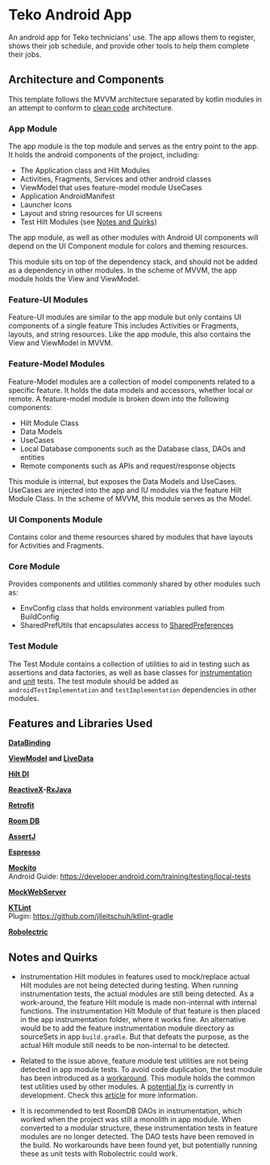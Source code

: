 # Teko Android App

An android app for Teko technicians' use. The app allows them to register, shows their job schedule, and provide other
tools to help them complete their jobs.


## Architecture and Components

This template follows the MVVM architecture separated by kotlin modules in an attempt to conform to
[clean code](https://www.oncehub.com/blog/explaining-clean-architecture) architecture.

### App Module

The app module is the top module and serves as the entry point to the app. It holds the android components of the 
project, including:
* The Application class and Hilt Modules
* Activities, Fragments, Services and other android classes
* ViewModel that uses feature-model module UseCases
* Application AndroidManifest
* Launcher Icons
* Layout and string resources for UI screens
* Test Hilt Modules (see [Notes and Quirks](#notes-and-quirks))

The app module, as well as other modules with Android UI components will depend on the UI Component module for colors
and theming resources.

This module sits on top of the dependency stack, and should not be added as a dependency in other modules. In the
scheme of MVVM, the app module holds the View and ViewModel.

### Feature-UI Modules

Feature-UI modules are similar to the app module but only contains UI components of a single feature This includes
Activities or Fragments, layouts, and string resources. Like the app module, this also contains the View and ViewModel
in MVVM.

### Feature-Model Modules

Feature-Model modules are a collection of model components related to a specific feature. It holds the data models and
accessors, whether local or remote. A feature-model module is broken down into the following components:
* Hilt Module Class
* Data Models
* UseCases
* Local Database components such as the Database class, DAOs and entities
* Remote components such as APIs and request/response objects

This module is internal, but exposes the Data Models and UseCases. UseCases are injected into the app and IU
modules via the feature Hilt Module Class. In the scheme of MVVM, this module serves as the Model.

### UI Components Module

Contains color and theme resources shared by modules that have layouts for Activities and Fragments.

### Core Module

Provides components and utilities commonly shared by other modules such as:
* EnvConfig class that holds environment variables pulled from BuildConfig
* SharedPrefUtils that encapsulates access to [SharedPreferences](https://developer.android.com/reference/android/content/SharedPreferences)

### Test Module

The Test Module contains a collection of utilities to aid in testing such as assertions and data factories, as well as
base classes for [instrumentation](test/src/main/java/ph/teko/app/test/base/BaseInstrumentationTest.kt) and
[unit](test/src/main/java/ph/teko/app/test/base/BaseUnitTest.kt) tests. The test module should be added as
`androidTestImplementation` and `testImplementation` dependencies in other modules.


## Features and Libraries Used

**[DataBinding](https://developer.android.com/topic/libraries/data-binding)**

**[ViewModel](https://developer.android.com/topic/libraries/architecture/viewmodel)
and [LiveData](https://developer.android.com/topic/libraries/architecture/livedata)**

**[Hilt DI](https://developer.android.com/training/dependency-injection/hilt-android)**

**[ReactiveX](https://reactivex.io/)-[RxJava](https://github.com/ReactiveX/RxJava)**

**[Retrofit](https://square.github.io/retrofit/)**

**[Room DB](https://developer.android.com/training/data-storage/room)**

**[AssertJ](https://assertj.github.io/doc)**

**[Espresso](https://developer.android.com/topic/libraries/architecture/viewmodel)**

**[Mockito](https://site.mockito.org/)**\
Android Guide: https://developer.android.com/training/testing/local-tests

**[MockWebServer](https://github.com/square/okhttp/tree/master/mockwebserver)**

**[KTLint](https://ktlint.github.io)**\
Plugin: https://github.com/jlleitschuh/ktlint-gradle

**[Robolectric](https://github.com/robolectric/robolectric)**

## Notes and Quirks

* Instrumentation Hilt modules in features used to mock/replace actual Hilt modules are not being detected during
testing. When running instrumentation tests, the actual modules are still being detected. As a work-around, the
feature Hilt module is made non-internal with internal functions. The instrumentation Hilt Module of that feature is
then placed in the app instrumentation folder, where it works fine. An alternative would be to add the feature
instrumentation module directory as sourceSets in app `build.gradle`. But that defeats the purpose, as the actual
Hilt module still needs to be non-internal to be detected.

* Related to the issue above, feature module test utilities are not being detected in app module tests. To avoid code
duplication, the test module has been introduced as a [workaround](https://treatwell.engineering/mock-factory-for-android-testing-in-multi-module-system-7654f45808be).
This module holds the common test utilities used by other modules. A [potential fix](https://issuetracker.google.com/issues/139438142)
is currently in development. Check this [article](http://michaelevans.org/blog/2019/09/21/stop-repeating-yourself-sharing-test-code-across-android-modules/)
for more information.

* It is recommended to test RoomDB DAOs in instrumentation, which worked when the project was still a monolith in
app module. When converted to a modular structure, these instrumentation tests in feature modules are no longer
detected. The DAO tests have been removed in the build. No workarounds have been found yet, but potentially running
these as unit tests with Robolectric could work.
